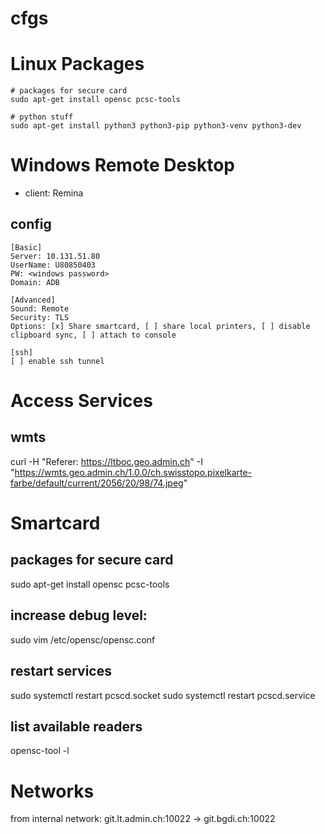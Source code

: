 # cfgs

# Linux Packages
```
# packages for secure card
sudo apt-get install opensc pcsc-tools

# python stuff
sudo apt-get install python3 python3-pip python3-venv python3-dev
```

# Windows Remote Desktop
- client: Remina

## config
```
[Basic]
Server: 10.131.51.80
UserName: U80850403
PW: <windows password>
Domain: ADB

[Advanced]
Sound: Remote
Security: TLS
Options: [x] Share smartcard, [ ] share local printers, [ ] disable clipboard sync, [ ] attach to console

[ssh]
[ ] enable ssh tunnel
```


# Access Services
## wmts
curl -H "Referer: https://ltboc.geo.admin.ch" -I "https://wmts.geo.admin.ch/1.0.0/ch.swisstopo.pixelkarte-farbe/default/current/2056/20/98/74.jpeg"

# Smartcard
## packages for secure card
sudo apt-get install opensc pcsc-tools

## increase debug level:
sudo vim /etc/opensc/opensc.conf

## restart services
sudo systemctl restart pcscd.socket
sudo systemctl restart pcscd.service

## list available readers
opensc-tool -l


# Networks
from internal network: git.lt.admin.ch:10022 -> git.bgdi.ch:10022
